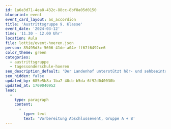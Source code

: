 ```yaml
---
id: 1a6a3d71-4ea8-432c-88cc-8bf8a05d0150
blueprint: event
event_card_layout: as_accordion
title: 'Austrittsgruppe 9. Klasse'
event_date: '2024-03-12'
time: '11.30 - 12.00 Uhr'
location: Aula
file: lottie/event-hoeren.json
person: 85495d3c-5606-41de-a04e-ff67f6492ce6
color_theme: green
categories:
  - austrittsgruppe
  - tagessonderschule-hoeren
seo_description_default: 'Der Landenhof unterstützt hör- und sehbeeinträchtigte Kinder & Jugendliche in ihrem selbstbestimmten Leben durch Förderung ihrer Fähigkeiten & Entwicklung'
seo_hidden: false
updated_by: 685e5b8a-1ba7-40cb-b5da-6f92d040030b
updated_at: 1709040952
lead:
  -
    type: paragraph
    content:
      -
        type: text
        text: 'Vorbereitung Abschlussevent, Gruppe A + B'
---
```

